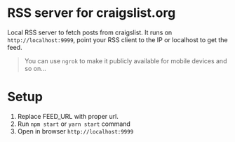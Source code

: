 RSS server for craigslist.org
=

Local RSS server to fetch posts from craigslist.
It runs on `http://localhost:9999`, point your RSS client to the IP or localhost to get the feed.
> You can use `ngrok` to make it publicly available for mobile devices and so on... 

Setup
==

 1. Replace FEED_URL with proper url.
 2. Run `npm start` or `yarn start` command
 3. Open in browser `http://localhost:9999` 

